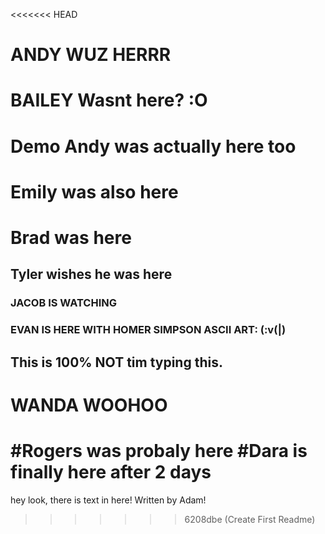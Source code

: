 <<<<<<< HEAD
# ANDY WUZ HERRR
# BAILEY Wasnt here? :O
# Demo Andy was actually here too
# Emily was also here
# Brad was here
## Tyler wishes he was here
### JACOB IS WATCHING
### EVAN IS HERE WITH HOMER SIMPSON ASCII ART: (:v(|)
## This is 100% NOT tim typing this.
# WANDA WOOHOO
#Rogers was probaly here
#Dara is finally here after 2 days
=======
hey look, there is text in here! Written by Adam!
>>>>>>> 6208dbe (Create First Readme)
